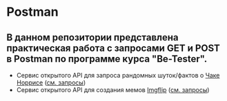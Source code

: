 # Postman
В данном репозитории представлена практическая работа с запросами GET и POST в Postman по программе курса "Be-Tester".
---
+ Сервис открытого API для запроса рандомных шуток/фактов о [Чаке Норрисе](https://api.chucknorris.io) ([см. запросы](https://github.com/Ed-Yunusov/Postman/blob/main/Chuck%20Norris%20API.postman_collection.json))
+ Сервис открытого API для создания мемов [Imgflip](https://imgflip.com/api) ([см. запросы](https://github.com/Ed-Yunusov/Postman/blob/main/Imgflip%20API.postman_collection.json))

